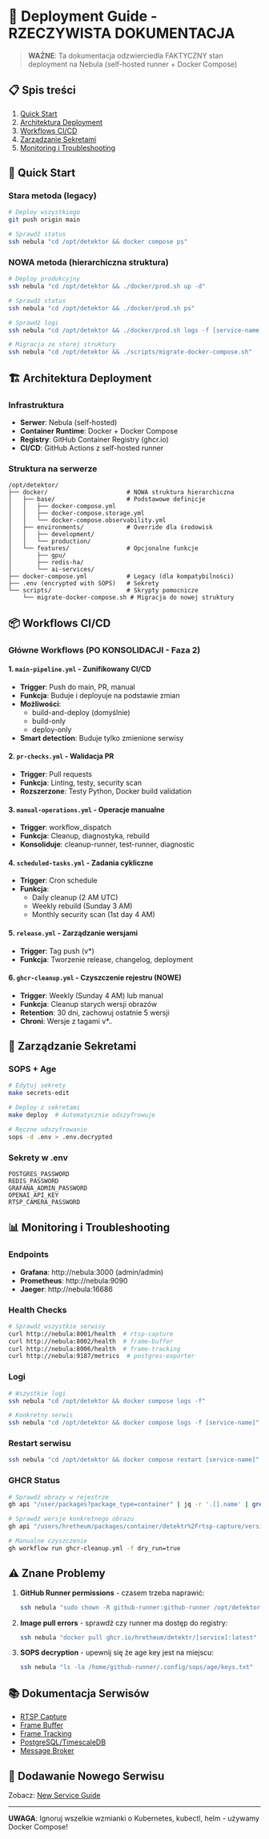 # 🚀 Deployment Guide - RZECZYWISTA DOKUMENTACJA

> **WAŻNE**: Ta dokumentacja odzwierciedla FAKTYCZNY stan deployment na Nebula (self-hosted runner + Docker Compose)

## 📋 Spis treści

1. [Quick Start](#quick-start)
2. [Architektura Deployment](#architektura-deployment)
3. [Workflows CI/CD](#workflows-cicd)
4. [Zarządzanie Sekretami](#zarządzanie-sekretami)
5. [Monitoring i Troubleshooting](#monitoring-i-troubleshooting)

## 🚀 Quick Start

### Stara metoda (legacy)
```bash
# Deploy wszystkiego
git push origin main

# Sprawdź status
ssh nebula "cd /opt/detektor && docker compose ps"
```

### NOWA metoda (hierarchiczna struktura)
```bash
# Deploy produkcyjny
ssh nebula "cd /opt/detektor && ./docker/prod.sh up -d"

# Sprawdź status
ssh nebula "cd /opt/detektor && ./docker/prod.sh ps"

# Sprawdź logi
ssh nebula "cd /opt/detektor && ./docker/prod.sh logs -f [service-name]"

# Migracja ze starej struktury
ssh nebula "cd /opt/detektor && ./scripts/migrate-docker-compose.sh"
```

## 🏗️ Architektura Deployment

### Infrastruktura
- **Serwer**: Nebula (self-hosted)
- **Container Runtime**: Docker + Docker Compose
- **Registry**: GitHub Container Registry (ghcr.io)
- **CI/CD**: GitHub Actions z self-hosted runner

### Struktura na serwerze
```
/opt/detektor/
├── docker/                      # NOWA struktura hierarchiczna
│   ├── base/                    # Podstawowe definicje
│   │   ├── docker-compose.yml
│   │   ├── docker-compose.storage.yml
│   │   └── docker-compose.observability.yml
│   ├── environments/            # Override dla środowisk
│   │   ├── development/
│   │   └── production/
│   └── features/                # Opcjonalne funkcje
│       ├── gpu/
│       ├── redis-ha/
│       └── ai-services/
├── docker-compose.yml           # Legacy (dla kompatybilności)
├── .env (encrypted with SOPS)   # Sekrety
└── scripts/                     # Skrypty pomocnicze
    └── migrate-docker-compose.sh # Migracja do nowej struktury
```

## 📦 Workflows CI/CD

### Główne Workflows (PO KONSOLIDACJI - Faza 2)

#### 1. `main-pipeline.yml` - Zunifikowany CI/CD
- **Trigger**: Push do main, PR, manual
- **Funkcja**: Buduje i deployuje na podstawie zmian
- **Możliwości**:
  - build-and-deploy (domyślnie)
  - build-only
  - deploy-only
- **Smart detection**: Buduje tylko zmienione serwisy

#### 2. `pr-checks.yml` - Walidacja PR
- **Trigger**: Pull requests
- **Funkcja**: Linting, testy, security scan
- **Rozszerzone**: Testy Python, Docker build validation

#### 3. `manual-operations.yml` - Operacje manualne
- **Trigger**: workflow_dispatch
- **Funkcja**: Cleanup, diagnostyka, rebuild
- **Konsoliduje**: cleanup-runner, test-runner, diagnostic

#### 4. `scheduled-tasks.yml` - Zadania cykliczne
- **Trigger**: Cron schedule
- **Funkcja**:
  - Daily cleanup (2 AM UTC)
  - Weekly rebuild (Sunday 3 AM)
  - Monthly security scan (1st day 4 AM)

#### 5. `release.yml` - Zarządzanie wersjami
- **Trigger**: Tag push (v*)
- **Funkcja**: Tworzenie release, changelog, deployment

#### 6. `ghcr-cleanup.yml` - Czyszczenie rejestru (NOWE)
- **Trigger**: Weekly (Sunday 4 AM) lub manual
- **Funkcja**: Cleanup starych wersji obrazów
- **Retention**: 30 dni, zachowuj ostatnie 5 wersji
- **Chroni**: Wersje z tagami v*.*.*

## 🔐 Zarządzanie Sekretami

### SOPS + Age
```bash
# Edytuj sekrety
make secrets-edit

# Deploy z sekretami
make deploy  # Automatycznie odszyfrowuje

# Ręczne odszyfrowanie
sops -d .env > .env.decrypted
```

### Sekrety w .env
```
POSTGRES_PASSWORD
REDIS_PASSWORD
GRAFANA_ADMIN_PASSWORD
OPENAI_API_KEY
RTSP_CAMERA_PASSWORD
```

## 📊 Monitoring i Troubleshooting

### Endpoints
- **Grafana**: http://nebula:3000 (admin/admin)
- **Prometheus**: http://nebula:9090
- **Jaeger**: http://nebula:16686

### Health Checks
```bash
# Sprawdź wszystkie serwisy
curl http://nebula:8001/health  # rtsp-capture
curl http://nebula:8002/health  # frame-buffer
curl http://nebula:8006/health  # frame-tracking
curl http://nebula:9187/metrics  # postgres-exporter
```

### Logi
```bash
# Wszystkie logi
ssh nebula "cd /opt/detektor && docker compose logs -f"

# Konkretny serwis
ssh nebula "cd /opt/detektor && docker compose logs -f [service-name]"
```

### Restart serwisu
```bash
ssh nebula "cd /opt/detektor && docker compose restart [service-name]"
```

### GHCR Status
```bash
# Sprawdź obrazy w rejestrze
gh api "/user/packages?package_type=container" | jq -r '.[].name' | grep detektr

# Sprawdź wersje konkretnego obrazu
gh api "/users/hretheum/packages/container/detektr%2Frtsp-capture/versions" | jq '.[0:5] | .[] | .metadata.container.tags'

# Manualne czyszczenie
gh workflow run ghcr-cleanup.yml -f dry_run=true
```

## ⚠️ Znane Problemy

1. **GitHub Runner permissions** - czasem trzeba naprawić:
   ```bash
   ssh nebula "sudo chown -R github-runner:github-runner /opt/detektor"
   ```

2. **Image pull errors** - sprawdź czy runner ma dostęp do registry:
   ```bash
   ssh nebula "docker pull ghcr.io/hretheum/detektr/[service]:latest"
   ```

3. **SOPS decryption** - upewnij się że age key jest na miejscu:
   ```bash
   ssh nebula "ls -la /home/github-runner/.config/sops/age/keys.txt"
   ```

## 📚 Dokumentacja Serwisów

- [RTSP Capture](services/rtsp-capture.md)
- [Frame Buffer](services/frame-buffer.md)
- [Frame Tracking](services/frame-tracking.md)
- [PostgreSQL/TimescaleDB](services/postgresql-timescale.md)
- [Message Broker](services/message-broker.md)

## 🔧 Dodawanie Nowego Serwisu

Zobacz: [New Service Guide](guides/new-service.md)

---

**UWAGA**: Ignoruj wszelkie wzmianki o Kubernetes, kubectl, helm - używamy Docker Compose!
